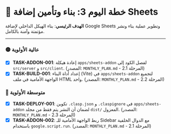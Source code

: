 # 🚀 خطة اليوم 3: بناء وتأمين إضافة Sheets

**الهدف الرئيسي**: بناء الهيكل الداخلي لإضافة Google Sheets وتطوير عملية بناء ونشر مؤتمتة وآمنة بالكامل.

---

### 🟡 عالية الأولوية
- [x] **TASK-ADDON-001**: إعادة هيكلة `apps/sheets-addon` لفصل الكود إلى `src/server` و `src/client`. (المصدر: `MONTHLY_PLAN.md` - المرحلة 2.1)
- [x] **TASK-BUILD-001**: إعداد أداة البناء (Vite) في `apps/sheets-addon` لتجميع الواجهة الأمامية في ملف HTML واحد. (المصدر: `MONTHLY_PLAN.md` - المرحلة 2.2)

### 🔵 متوسطة الأولوية
- [x] **TASK-DEPLOY-001**: تكوين `.clasp.json` و `.claspignore` في `apps/sheets-addon` لضمان أن النشر يتم فقط من مجلد `dist/` المعزول. (المصدر: `MONTHLY_PLAN.md` - المرحلة 2.3)
- [x] **TASK-ADDON-002**: ربط الواجهة الأمامية للـ Sidebar مع الدوال الخلفية باستخدام `google.script.run`. (المصدر: `MONTHLY_PLAN.md` - المرحلة 2.1)